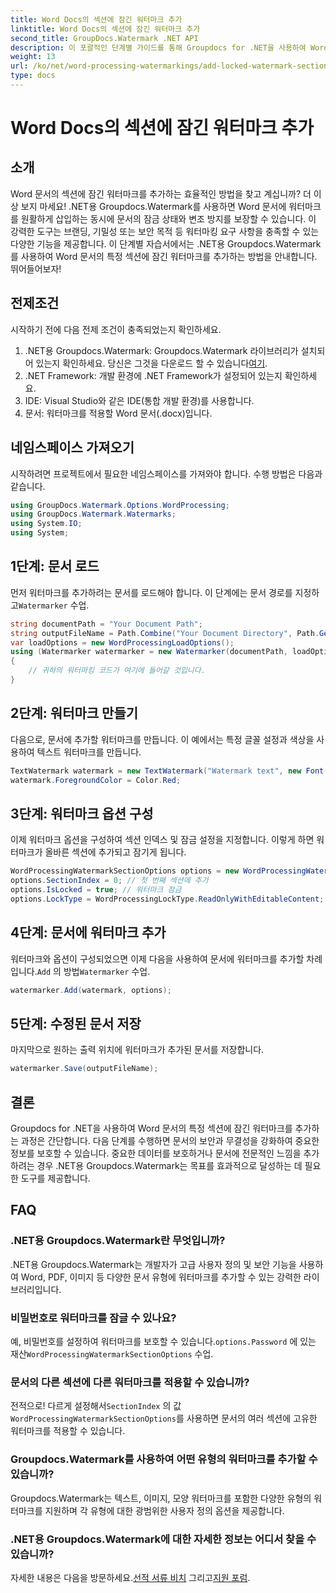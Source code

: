 ```yaml
---
title: Word Docs의 섹션에 잠긴 워터마크 추가
linktitle: Word Docs의 섹션에 잠긴 워터마크 추가
second_title: GroupDocs.Watermark .NET API
description: 이 포괄적인 단계별 가이드를 통해 Groupdocs for .NET을 사용하여 Word 문서의 특정 섹션에 잠긴 워터마크를 추가하는 방법을 알아보세요.
weight: 13
url: /ko/net/word-processing-watermarkings/add-locked-watermark-section-word-docs/
type: docs
---
```

# Word Docs의 섹션에 잠긴 워터마크 추가

## 소개
Word 문서의 섹션에 잠긴 워터마크를 추가하는 효율적인 방법을 찾고 계십니까? 더 이상 보지 마세요! .NET용 Groupdocs.Watermark를 사용하면 Word 문서에 워터마크를 원활하게 삽입하는 동시에 문서의 잠금 상태와 변조 방지를 보장할 수 있습니다. 이 강력한 도구는 브랜딩, 기밀성 또는 보안 목적 등 워터마킹 요구 사항을 충족할 수 있는 다양한 기능을 제공합니다. 이 단계별 자습서에서는 .NET용 Groupdocs.Watermark를 사용하여 Word 문서의 특정 섹션에 잠긴 워터마크를 추가하는 방법을 안내합니다. 뛰어들어보자!
## 전제조건
시작하기 전에 다음 전제 조건이 충족되었는지 확인하세요.
1.  .NET용 Groupdocs.Watermark: Groupdocs.Watermark 라이브러리가 설치되어 있는지 확인하세요. 당신은 그것을 다운로드 할 수 있습니다[여기](https://releases.groupdocs.com/Watermark/net/).
2. .NET Framework: 개발 환경에 .NET Framework가 설정되어 있는지 확인하세요.
3. IDE: Visual Studio와 같은 IDE(통합 개발 환경)를 사용합니다.
4. 문서: 워터마크를 적용할 Word 문서(.docx)입니다.
## 네임스페이스 가져오기
시작하려면 프로젝트에서 필요한 네임스페이스를 가져와야 합니다. 수행 방법은 다음과 같습니다.
```csharp
using GroupDocs.Watermark.Options.WordProcessing;
using GroupDocs.Watermark.Watermarks;
using System.IO;
using System;
```
## 1단계: 문서 로드
 먼저 워터마크를 추가하려는 문서를 로드해야 합니다. 이 단계에는 문서 경로를 지정하고`Watermarker` 수업.
```csharp
string documentPath = "Your Document Path";
string outputFileName = Path.Combine("Your Document Directory", Path.GetFileName(documentPath));
var loadOptions = new WordProcessingLoadOptions();
using (Watermarker watermarker = new Watermarker(documentPath, loadOptions))
{
    // 귀하의 워터마킹 코드가 여기에 들어갈 것입니다.
}
```
## 2단계: 워터마크 만들기
다음으로, 문서에 추가할 워터마크를 만듭니다. 이 예에서는 특정 글꼴 설정과 색상을 사용하여 텍스트 워터마크를 만듭니다.
```csharp
TextWatermark watermark = new TextWatermark("Watermark text", new Font("Arial", 19));
watermark.ForegroundColor = Color.Red;
```
## 3단계: 워터마크 옵션 구성
이제 워터마크 옵션을 구성하여 섹션 인덱스 및 잠금 설정을 지정합니다. 이렇게 하면 워터마크가 올바른 섹션에 추가되고 잠기게 됩니다.
```csharp
WordProcessingWatermarkSectionOptions options = new WordProcessingWatermarkSectionOptions();
options.SectionIndex = 0; // 첫 번째 섹션에 추가
options.IsLocked = true; // 워터마크 잠금
options.LockType = WordProcessingLockType.ReadOnlyWithEditableContent; // 잠금 유형
```
## 4단계: 문서에 워터마크 추가
 워터마크와 옵션이 구성되었으면 이제 다음을 사용하여 문서에 워터마크를 추가할 차례입니다.`Add` 의 방법`Watermarker` 수업.
```csharp
watermarker.Add(watermark, options);
```
## 5단계: 수정된 문서 저장
마지막으로 원하는 출력 위치에 워터마크가 추가된 문서를 저장합니다.
```csharp
watermarker.Save(outputFileName);
```
## 결론
Groupdocs for .NET을 사용하여 Word 문서의 특정 섹션에 잠긴 워터마크를 추가하는 과정은 간단합니다. 다음 단계를 수행하면 문서의 보안과 무결성을 강화하여 중요한 정보를 보호할 수 있습니다. 중요한 데이터를 보호하거나 문서에 전문적인 느낌을 추가하려는 경우 .NET용 Groupdocs.Watermark는 목표를 효과적으로 달성하는 데 필요한 도구를 제공합니다.
## FAQ
### .NET용 Groupdocs.Watermark란 무엇입니까?
.NET용 Groupdocs.Watermark는 개발자가 고급 사용자 정의 및 보안 기능을 사용하여 Word, PDF, 이미지 등 다양한 문서 유형에 워터마크를 추가할 수 있는 강력한 라이브러리입니다.
### 비밀번호로 워터마크를 잠글 수 있나요?
 예, 비밀번호를 설정하여 워터마크를 보호할 수 있습니다.`options.Password` 에 있는 재산`WordProcessingWatermarkSectionOptions` 수업.
### 문서의 다른 섹션에 다른 워터마크를 적용할 수 있습니까?
 전적으로! 다르게 설정해서`SectionIndex` 의 값`WordProcessingWatermarkSectionOptions`를 사용하면 문서의 여러 섹션에 고유한 워터마크를 적용할 수 있습니다.
### Groupdocs.Watermark를 사용하여 어떤 유형의 워터마크를 추가할 수 있습니까?
Groupdocs.Watermark는 텍스트, 이미지, 모양 워터마크를 포함한 다양한 유형의 워터마크를 지원하며 각 유형에 대한 광범위한 사용자 정의 옵션을 제공합니다.
### .NET용 Groupdocs.Watermark에 대한 자세한 정보는 어디서 찾을 수 있습니까?
 자세한 내용은 다음을 방문하세요.[선적 서류 비치](https://tutorials.groupdocs.com/Watermark/net/) 그리고[지원 포럼](https://forum.groupdocs.com/c/watermark/19).